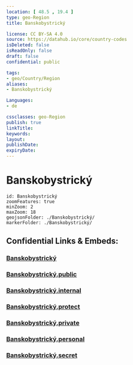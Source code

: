 ```yaml
---
location: [ 48.5 , 19.4 ] 
type: geo-Region
title: Banskobystrický

license: CC BY-SA 4.0
source: https://datahub.io/core/country-codes
isDeleted: false
isReadOnly: false
draft: false
confidential: public

tags:
- geo/Country/Region
aliases:
- Banskobystrický

Languages:
- de

cssclasses: geo-Region
publish: true
linkTitle: 
keywords: 
layout: 
publishDate: 
expiryDate: 
---
```


# Banskobystrický

```leaflet
id: Banskobystrický
zoomFeatures: true 
minZoom: 2 
maxZoom: 18
geojsonFolder: ./Banskobystrický/
markerFolder: ./Banskobystrický/
```


## Confidential Links & Embeds: 

### [Banskobystrický](/_Standards/Earth/Continent/Europe/Europe~Central/Slovakia/Regions~Slovakia/Banskobystrický.md) 

### [Banskobystrický.public](/_public/Earth/Continent/Europe/Europe~Central/Slovakia/Regions~Slovakia/Banskobystrický.public.md) 

### [Banskobystrický.internal](/_internal/Earth/Continent/Europe/Europe~Central/Slovakia/Regions~Slovakia/Banskobystrický.internal.md) 

### [Banskobystrický.protect](/_protect/Earth/Continent/Europe/Europe~Central/Slovakia/Regions~Slovakia/Banskobystrický.protect.md) 

### [Banskobystrický.private](/_private/Earth/Continent/Europe/Europe~Central/Slovakia/Regions~Slovakia/Banskobystrický.private.md) 

### [Banskobystrický.personal](/_personal/Earth/Continent/Europe/Europe~Central/Slovakia/Regions~Slovakia/Banskobystrický.personal.md) 

### [Banskobystrický.secret](/_secret/Earth/Continent/Europe/Europe~Central/Slovakia/Regions~Slovakia/Banskobystrický.secret.md)

